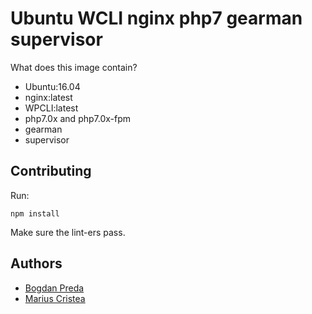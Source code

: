 # Ubuntu WCLI nginx php7 gearman supervisor

What does this image contain?

- Ubuntu:16.04
- nginx:latest
- WPCLI:latest
- php7.0x and php7.0x-fpm
- gearman
- supervisor

## Contributing

Run: 
```$bash
npm install
```
Make sure the lint-ers pass.

## Authors
- [Bogdan Preda](bogdan.preda@themeisle.com)
- [Marius Cristea](marius.cristea@vertistudio.com)
